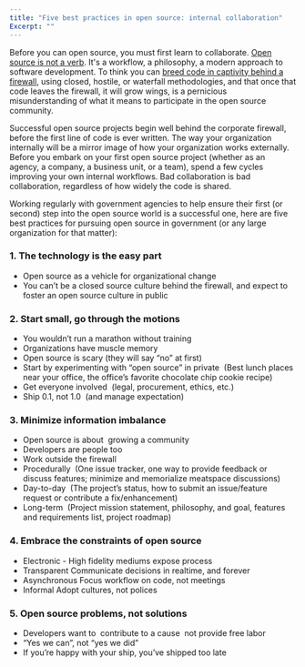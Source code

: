 ```yaml
---
title: "Five best practices in open source: internal collaboration"
Excerpt: ""
---
```


Before you can open source, you must first learn to collaborate. [Open source is not a verb](http://ben.balter.com/2012/10/15/open-source-is-not-a-verb/). It's a workflow, a philosophy, a modern approach to software development. To think you can [breed code in captivity behind a firewall](http://ben.balter.com/2013/05/14/we-ve-been-selling-open-source-wrong/), using closed, hostile, or waterfall methodologies, and that once that code leaves the firewall, it will grow wings, is a pernicious misunderstanding of what it means to participate in the open source community.

Successful open source projects begin well behind the corporate firewall, before the first line of code is ever written. The way your organization internally will be a mirror image of how your organization works externally. Before you embark on your first open source project (whether as an agency, a company, a business unit, or a team), spend a few cycles improving your own internal workflows. Bad collaboration is bad collaboration, regardless of how widely the code is shared.

Working regularly with government agencies to help ensure their first (or second) step into the open source world is a successful one, here are five best practices for pursuing open source in government (or any large organization for that matter):

### 1. The technology is the easy part

* Open source as a vehicle for organizational change
* You can’t be a closed source culture behind the firewall, and expect to foster an open source culture in public

### 2. Start small, go through the motions

* You wouldn’t run a marathon without training
* Organizations have muscle memory
* Open source is scary (they will say “no” at first)
* Start by experimenting with “open source” in private  (Best lunch places near your office, the office’s favorite chocolate chip cookie recipe)
* Get everyone involved  (legal, procurement, ethics, etc.)
* Ship 0.1, not 1.0  (and manage expectation)

### 3. Minimize information imbalance

* Open source is about  growing a community
* Developers are people too
* Work outside the firewall
* Procedurally  (One issue tracker, one way to provide feedback or discuss features; minimize and memorialize
meatspace discussions)
* Day-to-day  (The project’s status, how to submit an issue/feature request or contribute a fix/enhancement)
* Long-term  (Project mission statement, philosophy, and goal, features and requirements list, project roadmap)

### 4. Embrace the constraints of open source

* Electronic - High fidelity mediums expose process
* Transparent Communicate decisions in realtime, and forever
* Asynchronous Focus workflow on code, not meetings
* Informal Adopt cultures, not polices

### 5. Open source problems, not solutions

* Developers want to  contribute to a cause  not provide free labor
* “Yes we can”, not “yes we did”
* If you’re happy with your ship, you’ve shipped too late

